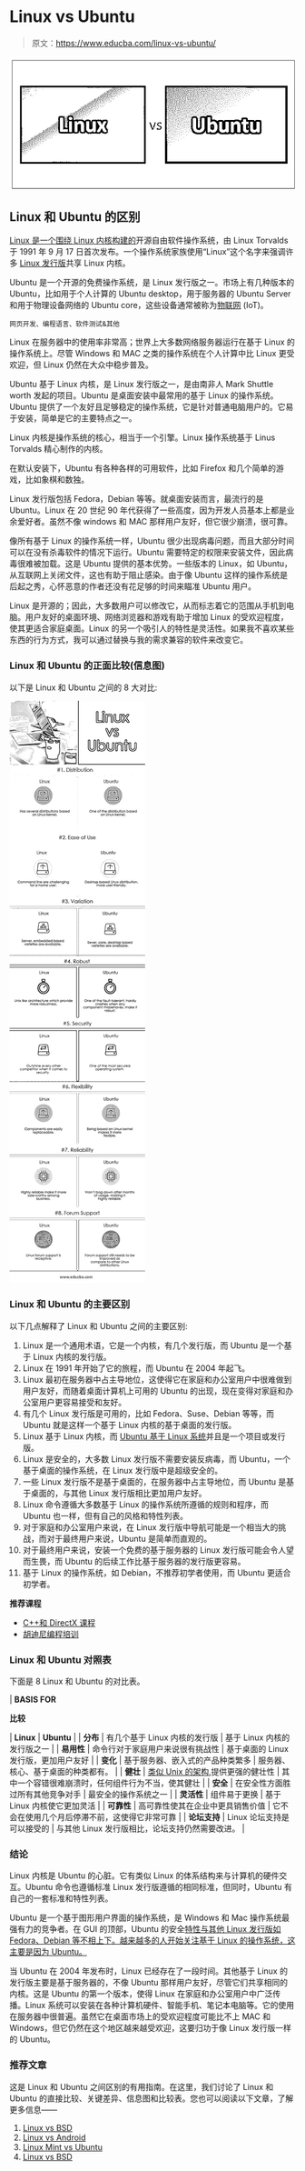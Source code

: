 # Linux vs Ubuntu

> 原文：<https://www.educba.com/linux-vs-ubuntu/>

![Linux vs Ubuntu](img/d170c131b4470b22941b4207beb30522.png)



## Linux 和 Ubuntu 的区别

[Linux 是一个围绕 Linux 内核构建的](https://www.educba.com/what-is-linux/)开源自由软件操作系统，由 Linux Torvalds 于 1991 年 9 月 17 日首次发布。一个操作系统家族使用“Linux”这个名字来强调许多 [Linux 发行版](https://www.educba.com/careers-in-linux-administration/)共享 Linux 内核。

Ubuntu 是一个开源的免费操作系统，是 Linux 发行版之一。市场上有几种版本的 Ubuntu，比如用于个人计算的 Ubuntu desktop，用于服务器的 Ubuntu Server 和用于物理设备网络的 Ubuntu core，这些设备通常被称为[物联网](https://www.educba.com/iot-applications/) (IoT)。

<small>网页开发、编程语言、软件测试&其他</small>

Linux 在服务器中的使用率非常高；世界上大多数网络服务器运行在基于 Linux 的操作系统上。尽管 Windows 和 MAC 之类的操作系统在个人计算中比 Linux 更受欢迎，但 Linux 仍然在大众中稳步普及。

Ubuntu 基于 Linux 内核，是 Linux 发行版之一，是由南非人 Mark Shuttle worth 发起的项目。Ubuntu 是桌面安装中最常用的基于 Linux 的操作系统。Ubuntu 提供了一个友好且足够稳定的操作系统，它是针对普通电脑用户的。它易于安装，简单是它的主要特点之一。

Linux 内核是操作系统的核心，相当于一个引擎。Linux 操作系统基于 Linus Torvalds 精心制作的内核。

在默认安装下，Ubuntu 有各种各样的可用软件，比如 Firefox 和几个简单的游戏，比如象棋和数独。

Linux 发行版包括 Fedora，Debian 等等。就桌面安装而言，最流行的是 Ubuntu。Linux 在 20 世纪 90 年代获得了一些高度，因为开发人员基本上都是业余爱好者。虽然不像 windows 和 MAC 那样用户友好，但它很少崩溃，很可靠。

像所有基于 Linux 的操作系统一样，Ubuntu 很少出现病毒问题，而且大部分时间可以在没有杀毒软件的情况下运行。Ubuntu 需要特定的权限来安装文件，因此病毒很难被加载。这是 Ubuntu 提供的基本优势。一些版本的 Linux，如 Ubuntu，从互联网上关闭文件，这也有助于阻止感染。由于像 Ubuntu 这样的操作系统是后起之秀，心怀恶意的作者还没有花足够的时间来瞄准 Ubuntu 用户。

Linux 是开源的；因此，大多数用户可以修改它，从而标志着它的范围从手机到电脑。用户友好的桌面环境、网络浏览器和游戏有助于增加 Linux 的受欢迎程度，使其更适合家庭桌面。Linux 的另一个吸引人的特性是灵活性。如果我不喜欢某些东西的行为方式，我可以通过替换与我的需求兼容的软件来改变它。

### Linux 和 Ubuntu 的正面比较(信息图)

以下是 Linux 和 Ubuntu 之间的 8 大对比:

![Linux vs Ubuntu Infographics](img/dc672f5b8cc81a7f13dc66126ef07bb4.png)



### Linux 和 Ubuntu 的主要区别

以下几点解释了 Linux 和 Ubuntu 之间的主要区别:

1.  Linux 是一个通用术语，它是一个内核，有几个发行版，而 Ubuntu 是一个基于 Linux 内核的发行版。
2.  Linux 在 1991 年开始了它的旅程，而 Ubuntu 在 2004 年起飞。
3.  Linux 最初在服务器中占主导地位，这使得它在家庭和办公室用户中很难做到用户友好，而随着桌面计算机上可用的 Ubuntu 的出现，现在变得对家庭和办公室用户更容易接受和友好。
4.  有几个 Linux 发行版是可用的，比如 Fedora、Suse、Debian 等等，而 Ubuntu 就是这样一个基于 Linux 内核的基于桌面的发行版。
5.  Linux 基于 Linux 内核，而 [Ubuntu 基于 Linux 系统](https://www.educba.com/uses-of-ubuntu/)并且是一个项目或发行版。
6.  Linux 是安全的，大多数 Linux 发行版不需要安装反病毒，而 Ubuntu，一个基于桌面的操作系统，在 Linux 发行版中是超级安全的。
7.  一些 Linux 发行版不是基于桌面的，在服务器中占主导地位，而 Ubuntu 是基于桌面的，与其他 Linux 发行版相比更加用户友好。
8.  Linux 命令遵循大多数基于 Linux 的操作系统所遵循的规则和程序，而 Ubuntu 也一样，但有自己的风格和特性列表。
9.  对于家庭和办公室用户来说，在 Linux 发行版中导航可能是一个相当大的挑战，而对于最终用户来说，Ubuntu 是简单而直观的。
10.  对于最终用户来说，安装一个免费的基于服务器的 Linux 发行版可能会令人望而生畏，而 Ubuntu 的后续工作比基于服务器的发行版更容易。
11.  基于 Linux 的操作系统，如 Debian，不推荐初学者使用，而 Ubuntu 更适合初学者。

**推荐课程**

*   [C++和 DirectX 课程](https://www.educba.com/design/courses/directx-course/)
*   [胡迪尼编程培训](https://www.educba.com/design/courses/houdini-training-course/)

### Linux 和 Ubuntu 对照表

下面是 8 Linux 和 Ubuntu 的对比表。

| **BASIS FOR**

**比较**

 | **Linux** | **Ubuntu** |
| **分布** | 有几个基于 Linux 内核的发行版 | 基于 Linux 内核的发行版之一 |
| **易用性** | 命令行对于家庭用户来说很有挑战性 | 基于桌面的 Linux 发行版，更加用户友好 |
| **变化** | 基于服务器、嵌入式的产品种类繁多 | 服务器、核心、基于桌面的种类都有。 |
| **健壮** | [类似 Unix 的架构](https://www.educba.com/unix-architecture/),提供更强的健壮性 | 其中一个容错很难崩溃时，任何组件行为不当，使其健壮 |
| **安全** | 在安全性方面胜过所有其他竞争对手 | 最安全的操作系统之一 |
| **灵活性** | 组件易于更换 | 基于 Linux 内核使它更加灵活 |
| **可靠性** | 高可靠性使其在企业中更具销售价值 | 它不会在使用几个月后停滞不前，这使得它非常可靠 |
| **论坛支持** | Linux 论坛支持是可以接受的 | 与其他 Linux 发行版相比，论坛支持仍然需要改进。 |

### 结论

Linux 内核是 Ubuntu 的心脏。它有类似 Linux 的体系结构来与计算机的硬件交互。Ubuntu 命令也遵循标准 Linux 发行版遵循的相同标准，但同时，Ubuntu 有自己的一套标准和特性列表。

Ubuntu 是一个基于图形用户界面的操作系统，是 Windows 和 Mac 操作系统最强有力的竞争者。在 GUI 的顶部，Ubuntu 的安全[特性与其他 Linux 发行版如 Fedora、Debian 等不相上下。越来越多的人开始关注基于 Linux 的操作系统，这主要是因为 Ubuntu。](https://www.educba.com/ubuntu-commands/)

当 Ubuntu 在 2004 年发布时，Linux 已经存在了一段时间。其他基于 Linux 的发行版主要是基于服务器的，不像 Ubuntu 那样用户友好，尽管它们共享相同的内核。这是 Ubuntu 的第一个版本，使得 Linux 在家庭和办公室用户中广泛传播。Linux 系统可以安装在各种计算机硬件、智能手机、笔记本电脑等。它的使用在服务器中很普遍。虽然它在桌面市场上的受欢迎程度可能比不上 MAC 和 Windows，但它仍然在这个地区越来越受欢迎，这要归功于像 Linux 发行版一样的 Ubuntu。

### 推荐文章

这是 Linux 和 Ubuntu 之间区别的有用指南。在这里，我们讨论了 Linux 和 Ubuntu 的直接比较、关键差异、信息图和比较表。您也可以阅读以下文章，了解更多信息——

1.  [Linux vs BSD](https://www.educba.com/linux-vs-bsd/)
2.  [Linux vs Android](https://www.educba.com/linux-vs-android/)
3.  [Linux Mint vs Ubuntu](https://www.educba.com/linux-mint-vs-ubuntu/)
4.  [Linux vs BSD](https://www.educba.com/linux-vs-bsd/)





